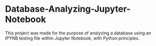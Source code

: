 # Database-Analyzing-Jupyter-Notebook
This project was made for the purpose of analyzing a database using an IPYNB testing file within Jupyter Notebook, with Python principles. 
